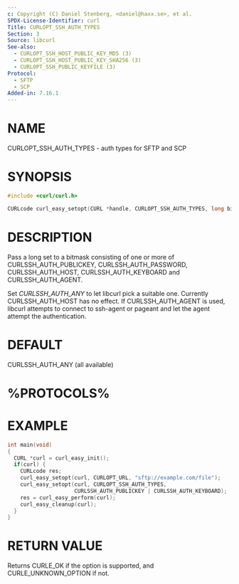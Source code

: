 ```yaml
---
c: Copyright (C) Daniel Stenberg, <daniel@haxx.se>, et al.
SPDX-License-Identifier: curl
Title: CURLOPT_SSH_AUTH_TYPES
Section: 3
Source: libcurl
See-also:
  - CURLOPT_SSH_HOST_PUBLIC_KEY_MD5 (3)
  - CURLOPT_SSH_HOST_PUBLIC_KEY_SHA256 (3)
  - CURLOPT_SSH_PUBLIC_KEYFILE (3)
Protocol:
  - SFTP
  - SCP
Added-in: 7.16.1
---
```


# NAME

CURLOPT_SSH_AUTH_TYPES - auth types for SFTP and SCP

# SYNOPSIS

~~~c
#include <curl/curl.h>

CURLcode curl_easy_setopt(CURL *handle, CURLOPT_SSH_AUTH_TYPES, long bitmask);
~~~

# DESCRIPTION

Pass a long set to a bitmask consisting of one or more of
CURLSSH_AUTH_PUBLICKEY, CURLSSH_AUTH_PASSWORD, CURLSSH_AUTH_HOST,
CURLSSH_AUTH_KEYBOARD and CURLSSH_AUTH_AGENT.

Set *CURLSSH_AUTH_ANY* to let libcurl pick a suitable one. Currently
CURLSSH_AUTH_HOST has no effect. If CURLSSH_AUTH_AGENT is used, libcurl
attempts to connect to ssh-agent or pageant and let the agent attempt the
authentication.

# DEFAULT

CURLSSH_AUTH_ANY (all available)

# %PROTOCOLS%

# EXAMPLE

~~~c
int main(void)
{
  CURL *curl = curl_easy_init();
  if(curl) {
    CURLcode res;
    curl_easy_setopt(curl, CURLOPT_URL, "sftp://example.com/file");
    curl_easy_setopt(curl, CURLOPT_SSH_AUTH_TYPES,
                     CURLSSH_AUTH_PUBLICKEY | CURLSSH_AUTH_KEYBOARD);
    res = curl_easy_perform(curl);
    curl_easy_cleanup(curl);
  }
}
~~~

# RETURN VALUE

Returns CURLE_OK if the option is supported, and CURLE_UNKNOWN_OPTION if not.
